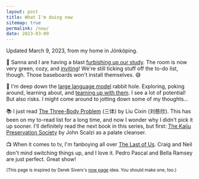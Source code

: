 ```yaml
---
layout: post
title: What I'm doing now
sitemap: true
permalink: /now/
date: 2023-03-09
---
```


Updated March 9, 2023, from my home in Jönköping.

💚 Sanna and I are having a blast [furbishing up our study](/1675168249/). The room is now very green, cozy, and [inviting](/1675437526/)! We're still ticking stuff off the to-do list, though. Those baseboards won't install themselves. 😅

🤖 I'm deep down the [large language model](https://en.wikipedia.org/wiki/Large_language_model) rabbit hole. Exploring, poking around, learning about, and [teaming up with them](https://dahlstrand.net/1676318822/). I see a lot of potential! But also risks. I might come around to jotting down some of my thoughts…

📚 I just read [The Three-Body Problem](https://en.wikipedia.org/wiki/The_Three-Body_Problem_(novel)) (<span lang="zh">三体</span>) by Liu Cixin (<span lang="zh">刘慈欣</span>). This has been on my to-read list for a long time, and now I wonder why I didn't pick it up sooner. I'll definitely read the next book in this series, but first: [The Kaiju Preservation Society](https://whatever.scalzi.com/2022/03/15/the-kaiju-preservation-society-out-now/) by John Scalzi as a palate cleanser.

📺 When it comes to tv, I'm fanboying all over [The Last of Us](https://www.hbo.com/the-last-of-us/season-1). Craig and Neil don't mind switching things up, and I love it. Pedro Pascal and Bella Ramsey are just perfect. Great show!

<small>(This page is inspired by Derek Sivers's [now page](https://nownownow.com/about) idea. You should make one, too.)</small>
